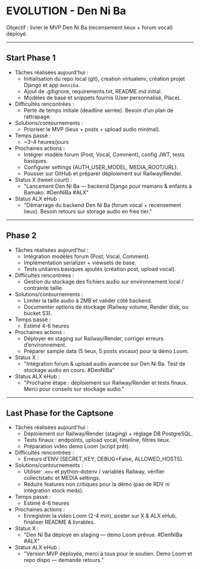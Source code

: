 # EVOLUTION - Den Ni Ba

Objectif : livrer le MVP Den Ni Ba (recensement lieux + forum vocal) déployé.

---

## Start Phase 1
- Tâches réalisées aujourd'hui :
  - Initialisation du repo local (git), creation virtualenv, création projet Django et app `denniba`.
  - Ajout de .gitignore, requirements.txt, README.md initial.
  - Modèles de base et snippets fournis (User personnalisé, Place).
- Difficultés rencontrées :
  - Perte de temps initiale (deadline serrée). Besoin d’un plan de rattrapage.
- Solutions/contournements :
  - Prioriser le MVP (lieux + posts + upload audio minimal).
- Temps passé :
  - ~3-4 heures/jours
- Prochaines actions :
  - Intégrer modèle forum (Post, Vocal, Comment), config JWT, tests basiques.
  - Configurer settings (AUTH_USER_MODEL, MEDIA_ROOT/URL).
  - Pousser sur GitHub et préparer déploiement sur Railway/Render.
- Status X (tweet court) :
  - "Lancement Den Ni Ba — backend Django pour mamans & enfants à Bamako. #DenNiBa #ALX"
- Status ALX eHub :
  - "Démarrage du backend Den Ni Ba (forum vocal + recensement lieux). Besoin retours sur storage audio en free tier."

---

## Phase 2
- Tâches réalisées aujourd'hui :
  - Intégration modèles forum (Post, Vocal, Comment).
  - Implémentation serializer + viewsets de base.
  - Tests unitaires basiques ajoutés (création post, upload vocal).
- Difficultés rencontrées :
  - Gestion du stockage des fichiers audio sur environnement local / contrainte taille.
- Solutions/contournements :
  - Limiter la taille audio à 2MB et valider côté backend.
  - Documenter options de stockage (Railway volume, Render disk, ou bucket S3).
- Temps passé :
  - Estimé 4-6 heures
- Prochaines actions :
  - Déployer en staging sur Railway/Render, corriger erreurs d’environnement.
  - Préparer sample data (5 lieux, 5 posts vocaux) pour la démo Loom.
- Status X :
  - "Intégration forum & upload audio avancée sur Den Ni Ba. Test de stockage audio en cours. #DenNiBa"
- Status ALX eHub :
  - "Prochaine étape : déploiement sur Railway/Render et tests finaux. Merci pour conseils sur stockage audio."

---

## Last Phase for the Captsone
- Tâches réalisées aujourd'hui :
  - Déploiement sur Railway/Render (staging) + réglage DB PostgreSQL.
  - Tests finaux : endpoints, upload vocal, timeline, filtres lieux.
  - Préparation vidéo demo Loom (script prêt).
- Difficultés rencontrées :
  - Erreurs d’ENV (SECRET_KEY, DEBUG=False, ALLOWED_HOSTS).
- Solutions/contournements :
  - Utiliser `.env` et python-dotenv / variables Railway, vérifier collectstatic et MEDIA settings.
  - Réduire features non critiques pour la démo (pas de RDV ni intégration stock meds).
- Temps passé :
  - Estimé 4-6 heures
- Prochaines actions :
  - Enregistrer la video Loom (2-4 min), poster sur X & ALX eHub, finaliser README & livrables.
- Status X :
  - "Den Ni Ba déployé en staging — demo Loom prévue. #DenNiBa #ALX"
- Status ALX eHub :
  - "Version MVP déployée, merci à tous pour le soutien. Demo Loom et repo dispo — demande retours."

